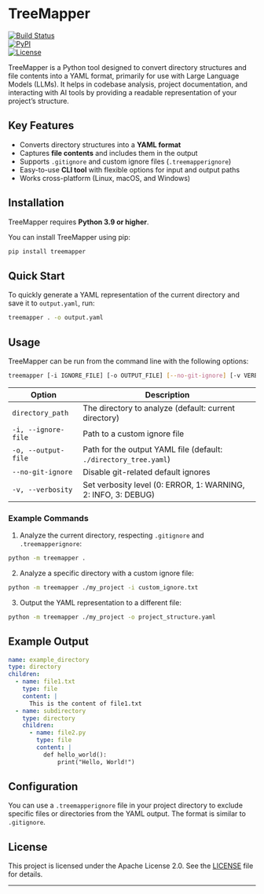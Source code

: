 # TreeMapper

[![Build Status](https://img.shields.io/github/actions/workflow/status/nikolay-e/TreeMapper/ci.yml)](https://github.com/nikolay-e/TreeMapper/actions)  
[![PyPI](https://img.shields.io/pypi/v/treemapper)](https://pypi.org/project/treemapper)  
[![License](https://img.shields.io/github/license/nikolay-e/TreeMapper)](https://github.com/nikolay-e/TreeMapper/blob/main/LICENSE)

TreeMapper is a Python tool designed to convert directory structures and file contents into a YAML format, primarily for use with Large Language Models (LLMs). It helps in codebase analysis, project documentation, and interacting with AI tools by providing a readable representation of your project’s structure.

## Key Features

- Converts directory structures into a **YAML format**
- Captures **file contents** and includes them in the output
- Supports `.gitignore` and custom ignore files (`.treemapperignore`)
- Easy-to-use **CLI tool** with flexible options for input and output paths
- Works cross-platform (Linux, macOS, and Windows)

## Installation

TreeMapper requires **Python 3.9 or higher**.

You can install TreeMapper using pip:

```bash
pip install treemapper
```

## Quick Start

To quickly generate a YAML representation of the current directory and save it to `output.yaml`, run:

```bash
treemapper . -o output.yaml
```

## Usage

TreeMapper can be run from the command line with the following options:

```bash
treemapper [-i IGNORE_FILE] [-o OUTPUT_FILE] [--no-git-ignore] [-v VERBOSITY] [directory_path]
```

| Option                | Description                                                      |
|-----------------------|------------------------------------------------------------------|
| `directory_path`      | The directory to analyze (default: current directory)            |
| `-i, --ignore-file`   | Path to a custom ignore file                                     |
| `-o, --output-file`   | Path for the output YAML file (default: `./directory_tree.yaml`) |
| `--no-git-ignore`     | Disable git-related default ignores                              |
| `-v, --verbosity`     | Set verbosity level (0: ERROR, 1: WARNING, 2: INFO, 3: DEBUG)    |

### Example Commands

1. Analyze the current directory, respecting `.gitignore` and `.treemapperignore`:
```bash
python -m treemapper .
```

2. Analyze a specific directory with a custom ignore file:
```bash
python -m treemapper ./my_project -i custom_ignore.txt
```

3. Output the YAML representation to a different file:
```bash
python -m treemapper ./my_project -o project_structure.yaml
```

## Example Output

```yaml
name: example_directory
type: directory
children:
  - name: file1.txt
    type: file
    content: |
      This is the content of file1.txt
  - name: subdirectory
    type: directory
    children:
      - name: file2.py
        type: file
        content: |
          def hello_world():
              print("Hello, World!")
```

## Configuration

You can use a `.treemapperignore` file in your project directory to exclude specific files or directories from the YAML output. The format is similar to `.gitignore`.

## License

This project is licensed under the Apache License 2.0. See the [LICENSE](LICENSE) file for details.

---

